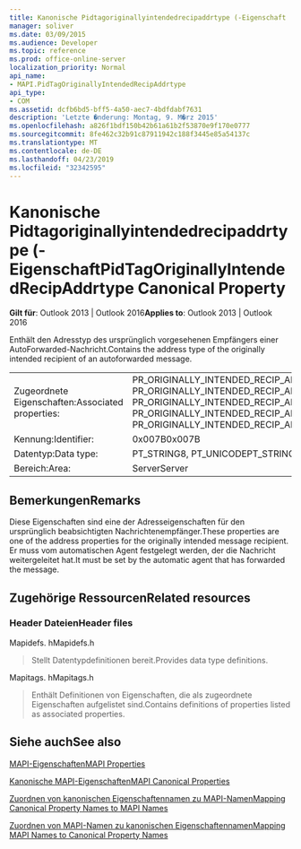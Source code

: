 ```yaml
---
title: Kanonische Pidtagoriginallyintendedrecipaddrtype (-Eigenschaft
manager: soliver
ms.date: 03/09/2015
ms.audience: Developer
ms.topic: reference
ms.prod: office-online-server
localization_priority: Normal
api_name:
- MAPI.PidTagOriginallyIntendedRecipAddrtype
api_type:
- COM
ms.assetid: dcfb6bd5-bff5-4a50-aec7-4bdfdabf7631
description: 'Letzte �nderung: Montag, 9. M�rz 2015'
ms.openlocfilehash: a826f1bdf150b42b61a61b2f53870e9f170e0777
ms.sourcegitcommit: 8fe462c32b91c87911942c188f3445e85a54137c
ms.translationtype: MT
ms.contentlocale: de-DE
ms.lasthandoff: 04/23/2019
ms.locfileid: "32342595"
---
```

# <a name="pidtagoriginallyintendedrecipaddrtype-canonical-property"></a><span data-ttu-id="5e5a1-103">Kanonische Pidtagoriginallyintendedrecipaddrtype (-Eigenschaft</span><span class="sxs-lookup"><span data-stu-id="5e5a1-103">PidTagOriginallyIntendedRecipAddrtype Canonical Property</span></span>

  
  
<span data-ttu-id="5e5a1-104">**Gilt für**: Outlook 2013 | Outlook 2016</span><span class="sxs-lookup"><span data-stu-id="5e5a1-104">**Applies to**: Outlook 2013 | Outlook 2016</span></span> 
  
<span data-ttu-id="5e5a1-105">Enthält den Adresstyp des ursprünglich vorgesehenen Empfängers einer AutoForwarded-Nachricht.</span><span class="sxs-lookup"><span data-stu-id="5e5a1-105">Contains the address type of the originally intended recipient of an autoforwarded message.</span></span>
  
|||
|:-----|:-----|
|<span data-ttu-id="5e5a1-106">Zugeordnete Eigenschaften:</span><span class="sxs-lookup"><span data-stu-id="5e5a1-106">Associated properties:</span></span>  <br/> |<span data-ttu-id="5e5a1-107">PR_ORIGINALLY_INTENDED_RECIP_ADDRTYPE, PR_ORIGINALLY_INTENDED_RECIP_ADDRTYPE_A, PR_ORIGINALLY_INTENDED_RECIP_ADDRTYPE_W</span><span class="sxs-lookup"><span data-stu-id="5e5a1-107">PR_ORIGINALLY_INTENDED_RECIP_ADDRTYPE, PR_ORIGINALLY_INTENDED_RECIP_ADDRTYPE_A, PR_ORIGINALLY_INTENDED_RECIP_ADDRTYPE_W</span></span>  <br/> |
|<span data-ttu-id="5e5a1-108">Kennung:</span><span class="sxs-lookup"><span data-stu-id="5e5a1-108">Identifier:</span></span>  <br/> |<span data-ttu-id="5e5a1-109">0x007B</span><span class="sxs-lookup"><span data-stu-id="5e5a1-109">0x007B</span></span>  <br/> |
|<span data-ttu-id="5e5a1-110">Datentyp:</span><span class="sxs-lookup"><span data-stu-id="5e5a1-110">Data type:</span></span>  <br/> |<span data-ttu-id="5e5a1-111">PT_STRING8, PT_UNICODE</span><span class="sxs-lookup"><span data-stu-id="5e5a1-111">PT_STRING8, PT_UNICODE</span></span>  <br/> |
|<span data-ttu-id="5e5a1-112">Bereich:</span><span class="sxs-lookup"><span data-stu-id="5e5a1-112">Area:</span></span>  <br/> |<span data-ttu-id="5e5a1-113">Server</span><span class="sxs-lookup"><span data-stu-id="5e5a1-113">Server</span></span>  <br/> |
   
## <a name="remarks"></a><span data-ttu-id="5e5a1-114">Bemerkungen</span><span class="sxs-lookup"><span data-stu-id="5e5a1-114">Remarks</span></span>

<span data-ttu-id="5e5a1-115">Diese Eigenschaften sind eine der Adresseigenschaften für den ursprünglich beabsichtigten Nachrichtenempfänger.</span><span class="sxs-lookup"><span data-stu-id="5e5a1-115">These properties are one of the address properties for the originally intended message recipient.</span></span> <span data-ttu-id="5e5a1-116">Er muss vom automatischen Agent festgelegt werden, der die Nachricht weitergeleitet hat.</span><span class="sxs-lookup"><span data-stu-id="5e5a1-116">It must be set by the automatic agent that has forwarded the message.</span></span>
  
## <a name="related-resources"></a><span data-ttu-id="5e5a1-117">Zugehörige Ressourcen</span><span class="sxs-lookup"><span data-stu-id="5e5a1-117">Related resources</span></span>

### <a name="header-files"></a><span data-ttu-id="5e5a1-118">Header Dateien</span><span class="sxs-lookup"><span data-stu-id="5e5a1-118">Header files</span></span>

<span data-ttu-id="5e5a1-119">Mapidefs. h</span><span class="sxs-lookup"><span data-stu-id="5e5a1-119">Mapidefs.h</span></span>
  
> <span data-ttu-id="5e5a1-120">Stellt Datentypdefinitionen bereit.</span><span class="sxs-lookup"><span data-stu-id="5e5a1-120">Provides data type definitions.</span></span>
    
<span data-ttu-id="5e5a1-121">Mapitags. h</span><span class="sxs-lookup"><span data-stu-id="5e5a1-121">Mapitags.h</span></span>
  
> <span data-ttu-id="5e5a1-122">Enthält Definitionen von Eigenschaften, die als zugeordnete Eigenschaften aufgelistet sind.</span><span class="sxs-lookup"><span data-stu-id="5e5a1-122">Contains definitions of properties listed as associated properties.</span></span>
    
## <a name="see-also"></a><span data-ttu-id="5e5a1-123">Siehe auch</span><span class="sxs-lookup"><span data-stu-id="5e5a1-123">See also</span></span>



[<span data-ttu-id="5e5a1-124">MAPI-Eigenschaften</span><span class="sxs-lookup"><span data-stu-id="5e5a1-124">MAPI Properties</span></span>](mapi-properties.md)
  
[<span data-ttu-id="5e5a1-125">Kanonische MAPI-Eigenschaften</span><span class="sxs-lookup"><span data-stu-id="5e5a1-125">MAPI Canonical Properties</span></span>](mapi-canonical-properties.md)
  
[<span data-ttu-id="5e5a1-126">Zuordnen von kanonischen Eigenschaftennamen zu MAPI-Namen</span><span class="sxs-lookup"><span data-stu-id="5e5a1-126">Mapping Canonical Property Names to MAPI Names</span></span>](mapping-canonical-property-names-to-mapi-names.md)
  
[<span data-ttu-id="5e5a1-127">Zuordnen von MAPI-Namen zu kanonischen Eigenschaftennamen</span><span class="sxs-lookup"><span data-stu-id="5e5a1-127">Mapping MAPI Names to Canonical Property Names</span></span>](mapping-mapi-names-to-canonical-property-names.md)

